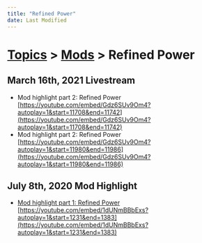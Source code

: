 ```yaml
---
title: "Refined Power"
date: Last Modified
---
```

# [Topics](../../topics.md) > [Mods](../../topics/mods.md) > Refined Power

## March 16th, 2021 Livestream
* Mod highlight part 2: Refined Power [https://youtube.com/embed/Gdz6SUv9Om4?autoplay=1&start=11708&end=11742](https://youtube.com/embed/Gdz6SUv9Om4?autoplay=1&start=11708&end=11742)
* Mod highlight part 2: Refined Power [https://youtube.com/embed/Gdz6SUv9Om4?autoplay=1&start=11980&end=11986](https://youtube.com/embed/Gdz6SUv9Om4?autoplay=1&start=11980&end=11986)

## July 8th, 2020 Mod Highlight
* [Mod highlight part 1: Refined Power](../../transcriptions/yt-1dUNmBBbExs,1231.30016,1382.936004.md) [https://youtube.com/embed/1dUNmBBbExs?autoplay=1&start=1231&end=1383](https://youtube.com/embed/1dUNmBBbExs?autoplay=1&start=1231&end=1383)
